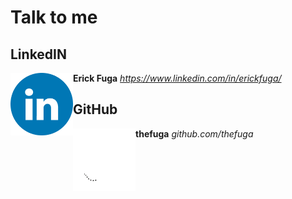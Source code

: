 # Talk to me

## LinkedIN

<img align="left" width="100" height="100" src="/icons/LinkedIN.png">

**Erick Fuga**
*https://www.linkedin.com/in/erickfuga/*

## GitHub

<img align="left" width="100" height="100" src="/icons/Github.png">

**thefuga**
*github.com/thefuga*

